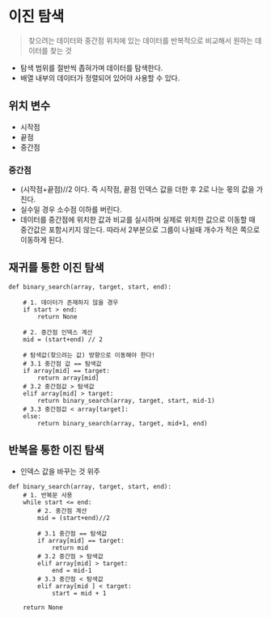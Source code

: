 # 이진 탐색 

> 찾으려는 데이터와 중간점 위치에 있는 데이터를 반복적으로 비교해서 원하는 데이터를 찾는 것

* 탐색 범위를 절반씩 좁혀가며 데이터를 탐색한다.
* 배열 내부의 데이터가 정렬되어 있어야 사용할 수 있다.

## 위치 변수

* 시작점
* 끝점
* 중간점

### 중간점
* (시작점+끝점)//2 이다. 즉 시작점, 끝점 인덱스 값을 더한 후 2로 나눈 몫의 값을 가진다.
* 실수일 경우 소수점 이하를 버린다.
* 데이터를 중간점에 위치한 값과 비교를 실시하며 실제로 위치한 값으로 이동할 때 중간값은 포함시키지 않는다. 따라서 2부분으로 그룹이 나뉠때 개수가 적은 쪽으로 이동하게 된다. 

## 재귀를 통한 이진 탐색
~~~
def binary_search(array, target, start, end):   
    
    # 1. 데이터가 존재하지 않을 경우
    if start > end:
        return None
    
    # 2. 중간점 인덱스 계산
    mid = (start+end) // 2

    # 탐색값(찾으려는 값) 방향으로 이동해야 한다!
    # 3.1 중간점 값 == 탐색값 
    if array[mid] == target:
        return array[mid]
    # 3.2 중간점값 > 탐색값
    elif array[mid] > target:
        return binary_search(array, target, start, mid-1)
    # 3.3 중간점값 < array[target]:
    else:
        return binary_search(array, target, mid+1, end)
~~~

## 반복을 통한 이진 탐색
* 인덱스 값을 바꾸는 것 위주
~~~
def binary_search(array, target, start, end):
    # 1. 반복문 사용
    while start <= end:
        # 2. 중간점 계산
        mid = (start+end)//2

        # 3.1 중간점 == 탐색값
        if array[mid] == target:
            return mid
        # 3.2 중간점 > 탐색값
        elif array[mid] > target:
            end = mid-1
        # 3.3 중간점 < 탐색값
        elif array[mid ] < target:
            start = mid + 1

    return None
~~~